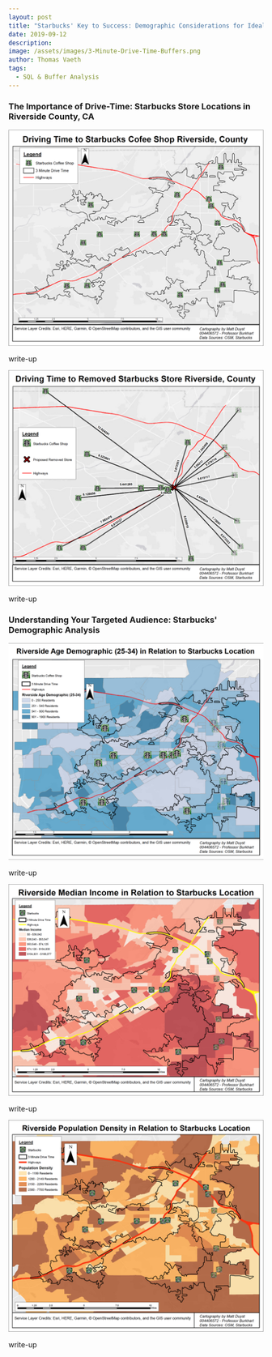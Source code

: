 ```yaml
---
layout: post
title: "Starbucks' Key to Success: Demographic Considerations for Ideal Store Locations in Riverside County, CA" 
date: 2019-09-12
description: 
image: /assets/images/3-Minute-Drive-Time-Buffers.png
author: Thomas Vaeth
tags: 
  - SQL & Buffer Analysis
---
```


### The Importance of Drive-Time: Starbucks Store Locations in Riverside County, CA

![Map GIS](/assets/images/3-Minute-Drive-Time-Buffers.png)

write-up

![Placeholder](/assets/images/Eliminated-store-based-on-drive-time.png)

write-up

### Understanding Your Targeted Audience: Starbucks' Demographic Analysis

![Placeholder](/assets/images/Age-Demographic.png)

write-up

![Map GIS](/assets/images/Median-Income.png)

write-up

![Placeholder](/assets/images/Pop-Density.png)

write-up